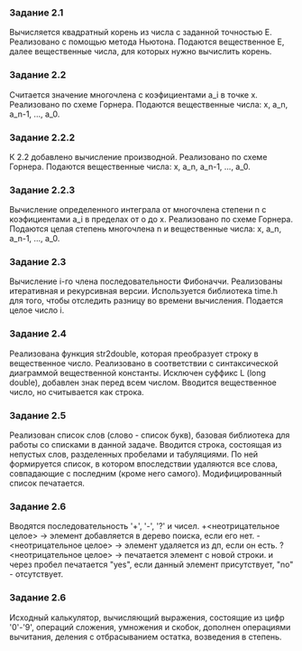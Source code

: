 ### Задание 2.1
Вычисляется квадратный корень из числа с заданной точностью Е.
Реализовано с помощью метода Ньютона.
Подаются вещественное Е, далее вещественные числа, для которых нужно вычислить корень.

### Задание 2.2
Считается значение многочлена с коэфициентами a_i в точке x.
Реализовано по схеме Горнера.
Подаются вещественные числа: x, a_n, a_n-1, ..., a_0.

### Задание 2.2.2
К 2.2 добавлено вычисление производной.
Реализовано по схеме Горнера.
Подаются вещественные числа: x, a_n, a_n-1, ..., a_0.

### Задание 2.2.3
Вычисление определенного интеграла от многочлена степени n с коэфициентами a_i в пределах от о до х.
Реализовано по схеме Горнера.
Подаются целая степень многочлена n и вещественные числа: x, a_n, a_n-1, ..., a_0.

### Задание 2.3
Вычисление i-го члена последовательности Фибоначчи.
Реализованы итеративная и рекурсивная версии.
Используется библиотека time.h для того, чтобы отследить разницу во времени вычисления.
Подается целое число i.

### Задание 2.4
Реализована функция str2double, которая преобразует строку в вещественное число.
Реализовано в соответствии с синтаксической диаграммой вещественной константы.
Исключен суффикс L (long double), добавлен знак перед всем числом.
Вводится вещественное число, но считывается как строка.

### Задание 2.5
Реализован список слов (слово - список букв), базовая библиотека для работы со списками в данной задаче.
Вводится строка, состоящая из непустых слов, разделенных пробелами и табуляциями. 
По ней формируется список, в котором впоследствии удаляются все слова, совпадающие с последним (кроме него самого).
Модифицированный список печатается.

### Задание 2.6
Вводятся последовательность '+', '-', '?' и чисел.
+<неотрицательное целое> -> элемент добавляется в дерево поиска, если его нет.
-<неотрицательное целое> -> элемент удаляется из дп, если он есть.
?<неотрицательное целое> -> печатается элемент с новой строки.
и через пробел печатается "yes", если данный элемент присутствует, "no" - отсутствует.

### Задание 2.6
Исходный калькулятор, вычисляющий выражения, состоящие из цифр '0'-'9', операций сложения, умножения и скобок,
дополнен операциями вычитания, деления с отбрасыванием остатка, возведения в степень.
